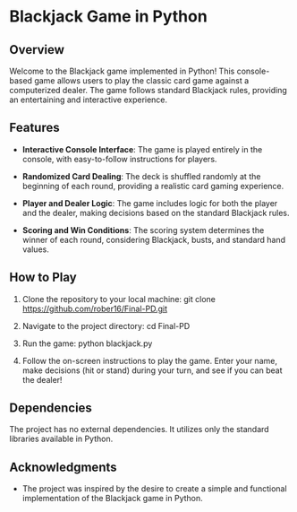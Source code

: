 # Blackjack Game in Python

## Overview
Welcome to the Blackjack game implemented in Python! This console-based game allows users to play the classic card game against a computerized dealer. The game follows standard Blackjack rules, providing an entertaining and interactive experience.

## Features

- **Interactive Console Interface**: The game is played entirely in the console, with easy-to-follow instructions for players.

- **Randomized Card Dealing**: The deck is shuffled randomly at the beginning of each round, providing a realistic card gaming experience.

- **Player and Dealer Logic**: The game includes logic for both the player and the dealer, making decisions based on the standard Blackjack rules.

- **Scoring and Win Conditions**: The scoring system determines the winner of each round, considering Blackjack, busts, and standard hand values.

## How to Play

1. Clone the repository to your local machine:
   git clone https://github.com/rober16/Final-PD.git
   
2. Navigate to the project directory:
   cd Final-PD
   
3. Run the game:
   python blackjack.py
   
4. Follow the on-screen instructions to play the game.
   Enter your name, make decisions (hit or stand) during your turn, and see if you can beat the dealer!

## Dependencies
The project has no external dependencies. It utilizes only the standard libraries available in Python.

## Acknowledgments

- The project was inspired by the desire to create a simple and functional implementation of the Blackjack game in Python.
